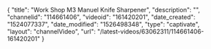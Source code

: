 {
    "title": "Work Shop M3 Manuel Knife Sharpener",
    "description": "",
    "channelid": "114661406",
    "videoid": "161420201",
    "date_created": "1524077337",
    "date_modified": "1526498348",
    "type": "captivate",
    "layout": "channelVideo",
    "url": "\/latest-videos\/63062311\/114661406-161420201"
}